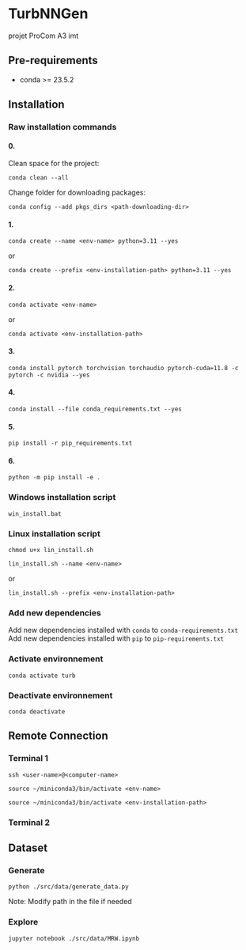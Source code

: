 # TurbNNGen
projet ProCom A3 imt

## Pre-requirements
* conda >= 23.5.2

## Installation

### Raw installation commands
#### 0.
Clean space for the project:
```
conda clean --all
```

Change folder for downloading packages:
```
conda config --add pkgs_dirs <path-downloading-dir>
```

#### 1.
```
conda create --name <env-name> python=3.11 --yes
```
or 
```
conda create --prefix <env-installation-path> python=3.11 --yes
```
#### 2.
```
conda activate <env-name>
```
or 
```
conda activate <env-installation-path>
```
#### 3.
```
conda install pytorch torchvision torchaudio pytorch-cuda=11.8 -c pytorch -c nvidia --yes
```
#### 4.
```
conda install --file conda_requirements.txt --yes
```
#### 5.
```
pip install -r pip_requirements.txt
```
#### 6.
```
python -m pip install -e .
```
### Windows installation script
```
win_install.bat
```

### Linux installation script
```
chmod u+x lin_install.sh
```
```
lin_install.sh --name <env-name>
```
or
```
lin_install.sh --prefix <env-installation-path>
```

### Add new dependencies
Add new dependencies installed with `conda` to `conda-requirements.txt`  
Add new dependencies installed with `pip` to `pip-requirements.txt`

### Activate environnement
```
conda activate turb
```

### Deactivate environnement
```
conda deactivate
```

## Remote Connection
### Terminal 1
```
ssh <user-name>@<computer-name>
```
```
source ~/miniconda3/bin/activate <env-name>
```
```
source ~/miniconda3/bin/activate <env-installation-path>
```
### Terminal 2

## Dataset
### Generate
```
python ./src/data/generate_data.py
```
Note: Modify path in the file if needed

### Explore
```
jupyter notebook ./src/data/MRW.ipynb
```

